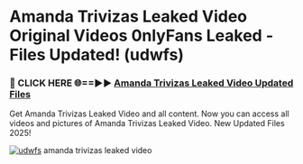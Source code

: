 # Amanda Trivizas Leaked Video Original Videos 0nlyFans Leaked - Files Updated! (udwfs)

<h3>🔴 CLICK HERE 🌐==►► <a href="https://tinyurl.com/4seja8ks" rel="nofollow">Amanda Trivizas Leaked Video Updated Files</a></h3>

Get Amanda Trivizas Leaked Video and all content. Now you can access all videos and pictures of Amanda Trivizas Leaked Video. New Updated Files 2025!

[![udwfs](https://i.imgur.com/EWjZXRe.gif)](https://tinyurl.com/4seja8ks)
amanda trivizas leaked video
